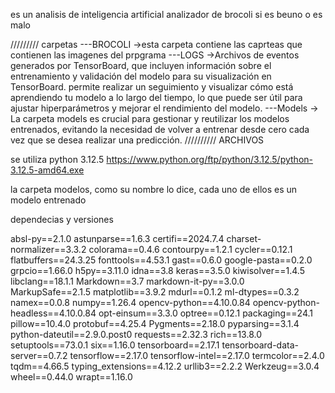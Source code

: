 es un analisis de  inteligencia artificial analizador de brocoli si es beuno o es malo

/////////
carpetas
---BROCOLI   ->esta carpeta contiene las caprteas que contienen las imagenes del prpgrama
---LOGS      ->Archivos de eventos generados por TensorBoard, que incluyen información sobre el entrenamiento y validación del modelo para su visualización en TensorBoard.
               permite realizar un seguimiento y visualizar cómo está aprendiendo tu modelo a lo largo del tiempo, lo que puede ser útil para ajustar hiperparámetros y mejorar el rendimiento del modelo.
---Models    -> La carpeta models es crucial para gestionar y reutilizar los modelos entrenados, evitando la necesidad de volver a entrenar desde cero cada vez que se desea realizar una predicción.
//////////
ARCHIVOS


se utiliza python 3.12.5  https://www.python.org/ftp/python/3.12.5/python-3.12.5-amd64.exe

la carpeta modelos, como su nombre lo dice, cada uno de ellos es un modelo entrenado



dependecias y versiones

absl-py==2.1.0
astunparse==1.6.3
certifi==2024.7.4
charset-normalizer==3.3.2
colorama==0.4.6
contourpy==1.2.1
cycler==0.12.1
flatbuffers==24.3.25
fonttools==4.53.1
gast==0.6.0
google-pasta==0.2.0
grpcio==1.66.0
h5py==3.11.0
idna==3.8
keras==3.5.0
kiwisolver==1.4.5
libclang==18.1.1
Markdown==3.7
markdown-it-py==3.0.0
MarkupSafe==2.1.5
matplotlib==3.9.2
mdurl==0.1.2
ml-dtypes==0.3.2
namex==0.0.8
numpy==1.26.4
opencv-python==4.10.0.84
opencv-python-headless==4.10.0.84
opt-einsum==3.3.0
optree==0.12.1
packaging==24.1
pillow==10.4.0
protobuf==4.25.4
Pygments==2.18.0
pyparsing==3.1.4
python-dateutil==2.9.0.post0
requests==2.32.3
rich==13.8.0
setuptools==73.0.1
six==1.16.0
tensorboard==2.17.1
tensorboard-data-server==0.7.2
tensorflow==2.17.0
tensorflow-intel==2.17.0
termcolor==2.4.0
tqdm==4.66.5
typing_extensions==4.12.2
urllib3==2.2.2
Werkzeug==3.0.4
wheel==0.44.0
wrapt==1.16.0
